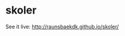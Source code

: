 skoler
======

See it live: <a href="http://raunsbaekdk.github.io/skoler/">http://raunsbaekdk.github.io/skoler/</a>
